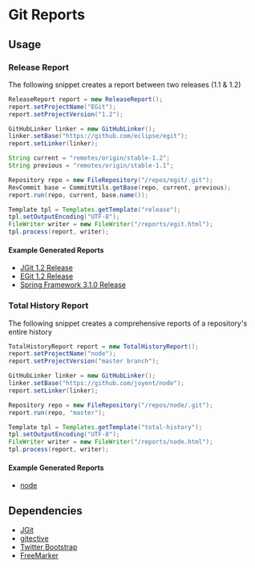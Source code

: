 # Git Reports

## Usage

### Release Report

The following snippet creates a report between two releases (1.1 & 1.2)

```java
ReleaseReport report = new ReleaseReport();
report.setProjectName("EGit");
report.setProjectVersion("1.2");

GitHubLinker linker = new GitHubLinker();
linker.setBase("https://github.com/eclipse/egit");
report.setLinker(linker);

String current = "remotes/origin/stable-1.2";
String previous = "remotes/origin/stable-1.1";

Repository repo = new FileRepository("/repos/egit/.git");
RevCommit base = CommitUtils.getBase(repo, current, previous);
report.run(repo, current, base.name());

Template tpl = Templates.getTemplate("release");
tpl.setOutputEncoding("UTF-8");
FileWriter writer = new FileWriter("/reports/egit.html");
tpl.process(report, writer);
```

#### Example Generated Reports

* [JGit 1.2 Release](http://kevinsawicki.github.com/git-reports/jgit-1.2.html)
* [EGit 1.2 Release](http://kevinsawicki.github.com/git-reports/egit-1.2.html)
* [Spring Framework 3.1.0 Release](http://kevinsawicki.github.com/git-reports/spring-3.1.0.html)

### Total History Report

The following snippet creates a comprehensive reports of a repository's entire
history

```java
TotalHistoryReport report = new TotalHistoryReport();
report.setProjectName("node");
report.setProjectVersion("master branch");

GitHubLinker linker = new GitHubLinker();
linker.setBase("https://github.com/joyent/node");
report.setLinker(linker);

Repository repo = new FileRepository("/repos/node/.git");
report.run(repo, "master");

Template tpl = Templates.getTemplate("total-history");
tpl.setOutputEncoding("UTF-8");
FileWriter writer = new FileWriter("/reports/node.html");
tpl.process(report, writer);
```

#### Example Generated Reports

* [node](http://kevinsawicki.github.com/git-reports/node.html)

## Dependencies

* [JGit](https://github.com/eclipse/jgit)
* [gitective](https://github.com/kevinsawicki/gitective)
* [Twitter Bootstrap](https://github.com/twitter/bootstrap)
* [FreeMarker](http://freemarker.sourceforge.net/)

